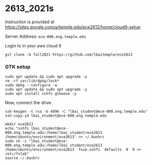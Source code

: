 # 2613_2021s
Instruction is provided at https://sites.google.com/a/temple.edu/ece2612/home/cloud9-setup

Server Address: `ece-000.eng.temple.edu`

Login to in your aws cloud 9
```
git clone -b fall2021 https://github.com/lbaitemple/ece2613
```

### GTK setup
```
sudo apt update && sudo apt upgrade -y
rm -rf var/lib/dpkg/lock*
sudo dpkg --configure -a
sudo apt update && sudo apt upgrade -y
sudo apt install sshfs gtkwave -y

```

Now, connect the drive
```
ssh-keygen -t rsa -b 4096 -C "lbai_student@ece-000.eng.temple.edu"
ssh-copy-id lbai_student@ece-000.eng.temple.edu
```

```
mkdir ece2613
echo "sshfs lbai_student@ece-000.eng.temple.edu:/home/lbai_student/ece2613 /home/ubuntu/environment/ece2613" >> ~/.bashrc
sudo sh -c "lbai_student@ece-000.eng.temple.edu:/home/lbai_student/ece2613 /home/ubuntu/environment/ece2613  fuse.sshfs  defaults  0  0 >> /etc/fstab"
source ~/.bashrc
```

